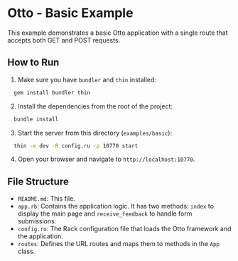 # Otto - Basic Example

This example demonstrates a basic Otto application with a single route that accepts both GET and POST requests.

## How to Run

1.  Make sure you have `bundler` and `thin` installed:
```sh
  gem install bundler thin
```

2.  Install the dependencies from the root of the project:
```sh
  bundle install
```

3.  Start the server from this directory (`examples/basic`):
```sh
  thin -e dev -R config.ru -p 10770 start
```

4.  Open your browser and navigate to `http://localhost:10770`.

## File Structure

* `README.md`: This file.
* `app.rb`: Contains the application logic. It has two methods: `index` to display the main page and `receive_feedback` to handle form submissions.
* `config.ru`: The Rack configuration file that loads the Otto framework and the application.
* `routes`: Defines the URL routes and maps them to methods in the `App` class.
